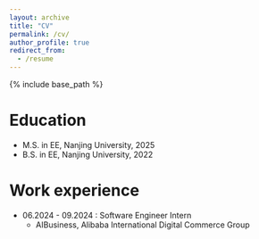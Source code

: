 ```yaml
---
layout: archive
title: "CV"
permalink: /cv/
author_profile: true
redirect_from:
  - /resume
---
```


{% include base_path %}

Education
======
* M.S. in EE, Nanjing University, 2025
* B.S. in EE, Nanjing University, 2022

Work experience
======
* 06.2024 - 09.2024 : Software Engineer Intern
  * AIBusiness, Alibaba International Digital Commerce Group

  
<!-- Skills
====== -->

